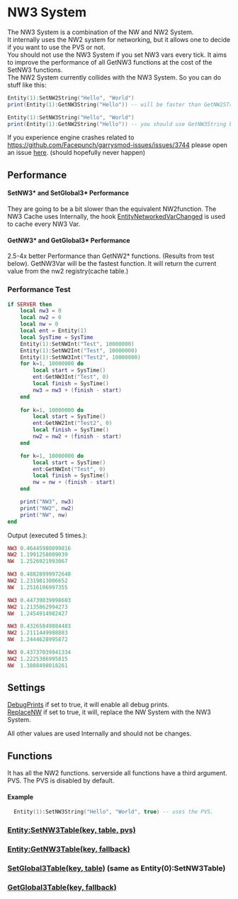 # NW3 System
The NW3 System is a combination of the NW and NW2 System.  
It internally uses the NW2 system for networking, but it allows one to decide if you want to use the PVS or not.  
You should not use the NW3 System if you set NW3 vars every tick. It aims to improve the performance of all GetNW3 functions at the cost of the SetNW3 functions.  
The NW2 System currently collides with the NW3 System. So you can do stuff like this:
```lua
Entity(1):SetNW2String("Hello", "World")
print(Entity(1):GetNW3String("Hello")) -- will be faster than GetNW2STring because the var is cached internally.

Entity(1):SetNW3String("Hello", "World")
print(Entity(1):GetNW2String("Hello")) -- you should use GetNW3String because it is way faster.
```

If you experience engine crashes related to https://github.com/Facepunch/garrysmod-issues/issues/3744 please open an issue [here](https://github.com/RaphaelIT7/gmod-NW3/issues). (should hopefully never happen)

## Performance

#### SetNW3* and SetGlobal3* Performance
They are going to be a bit slower than the equivalent NW2function.
The NW3 Cache uses Internally, the hook [EntityNetworkedVarChanged](https://wiki.facepunch.com/gmod/GM:EntityNetworkedVarChanged) is used to cache every NW3 Var.

#### GetNW3* and GetGlobal3* Performance
2.5-4x better Performance than GetNW2* functions. (Results from test below).
GetNW3Var will be the fastest function. It will return the current value from the nw2 registry(cache table.)

### Performance Test
```lua
if SERVER then
	local nw3 = 0 
	local nw2 = 0
	local nw = 0
	local ent = Entity(1)
	local SysTime = SysTime
	Entity(1):SetNWInt("Test", 10000000) 
	Entity(1):SetNW2Int("Test", 10000000)
	Entity(1):SetNW3Int("Test2", 10000000)  
	for k=1, 10000000 do
		local start = SysTime()
		ent:GetNW3Int("Test", 0)
		local finish = SysTime()  
		nw3 = nw3 + (finish - start)
	end 
 
	for k=1, 10000000 do
		local start = SysTime()
		ent:GetNW2Int("Test2", 0)
		local finish = SysTime()
		nw2 = nw2 + (finish - start)
	end

	for k=1, 10000000 do
		local start = SysTime()
		ent:GetNWInt("Test", 0)
		local finish = SysTime()
		nw = nw + (finish - start)
	end

	print("NW3", nw3)
	print("NW2", nw2)
	print("NW", nw)
end
```
Output (executed 5 times.):
```lua
NW3	0.46445980099816
NW2	1.1991258009039
NW	1.2526921993067

NW3	0.48828999972648
NW2	1.2319813006652
NW	1.2516106997355

NW3	0.44739039998603
NW2	1.2135862994273
NW	1.2454914982427

NW3	0.43265849884483
NW2	1.2111449998883
NW	1.2444628995872

NW3	0.43737039941334
NW2	1.2225386995815
NW	1.3808498018261
```

## Settings
[DebugPrints](https://github.com/RaphaelIT7/gmod-NW3/blob/99ee87dfdc04d4cc46c82e034165c12bb2ac0d77/nw/lua/autorun/_sh_nwloader.lua#L3) 
if set to true, it will enable all debug prints.  
[ReplaceNW](https://github.com/RaphaelIT7/gmod-NW3/blob/99ee87dfdc04d4cc46c82e034165c12bb2ac0d77/nw/lua/autorun/_sh_nwloader.lua#L4) 
if set to true, it will, replace the NW System with the NW3 System.

All other values are used Internally and should not be changes.

## Functions
It has all the NW2 functions.
serverside all functions have a third argument. PVS. The PVS is disabled by default.
#### Example
```lua
  Entity(1):SetNW3String("Hello", "World", true) -- uses the PVS.
```

### [Entity:SetNW3Table(key, table, pvs)](https://github.com/RaphaelIT7/gmod-NW3/blob/ac74a724047d31fa4a8e8bc490b4e27e186bf026/nw/lua/nw/server/sv_nw.lua#L104-L118)
### [Entity:GetNW3Table(key, fallback)](https://github.com/RaphaelIT7/gmod-NW3/blob/ac74a724047d31fa4a8e8bc490b4e27e186bf026/nw/lua/nw/shared/sh_nwcache.lua#L221-L229)

### [SetGlobal3Table(key, table)](https://github.com/RaphaelIT7/gmod-NW3/blob/ac74a724047d31fa4a8e8bc490b4e27e186bf026/nw/lua/nw/server/sv_nw.lua#L104-L118) (same as Entity(0):SetNW3Table)
### [GetGlobal3Table(key, fallback)](https://github.com/RaphaelIT7/gmod-NW3/blob/ac74a724047d31fa4a8e8bc490b4e27e186bf026/nw/lua/nw/shared/sh_nwcache.lua#L388-L396)
